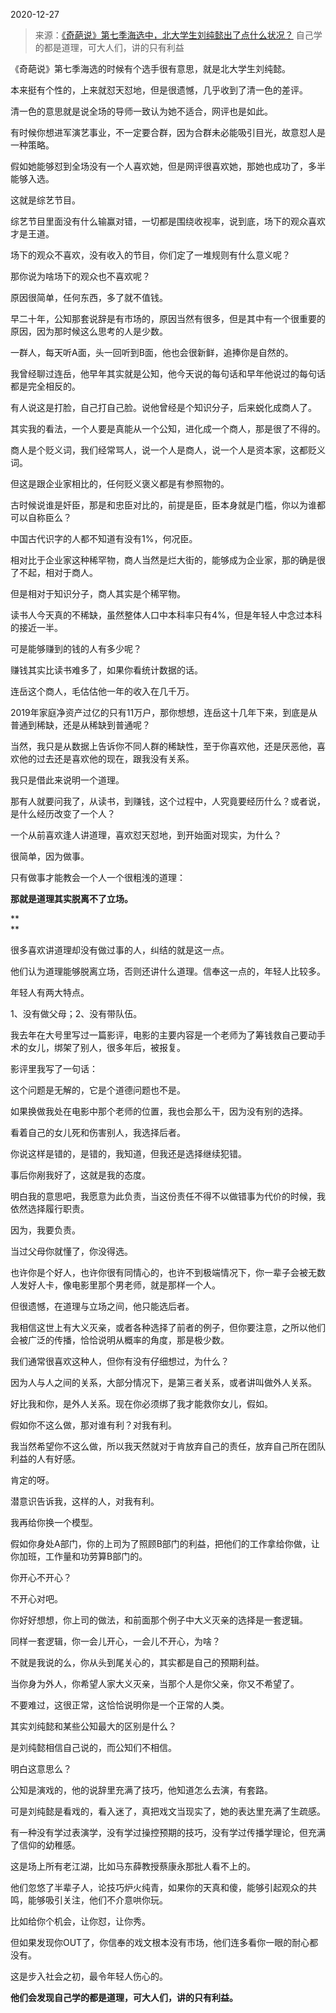 2020-12-27

> 来源：[《奇葩说》第七季海选中，北大学生刘纯懿出了点什么状况？](http://mp.weixin.qq.com/s?__biz=MzU3NDc5Nzc0NQ==&mid=2247498026&idx=1&sn=1222c5439b9cc31d24103372cac3f918&chksm=fd2e5bf4ca59d2e270ff1a69db4202f971bb1a750b499cf63b66653de618ba9894d7e42125f0&scene=27#wechat_redirect)
> 自己​学的都是道理，可大人们，讲的只有利益

《奇葩说》第七季海选的时候有个选手很有意思，就是北大学生刘纯懿。

  

本来挺有个性的，上来就怼天怼地，但是很遗憾，几乎收到了清一色的差评。  

  

清一色的意思就是说全场的导师一致认为她不适合，网评也是如此。  

  

有时候你想进军演艺事业，不一定要合群，因为合群未必能吸引目光，故意怼人是一种策略。  

  

假如她能够怼到全场没有一个人喜欢她，但是网评很喜欢她，那她也成功了，多半能够入选。

  

这就是综艺节目。

  

综艺节目里面没有什么输赢对错，一切都是围绕收视率，说到底，场下的观众喜欢才是王道。  

  

场下的观众不喜欢，没有收入的节目，你们定了一堆规则有什么意义呢？  

  

那你说为啥场下的观众也不喜欢呢？  

  

原因很简单，任何东西，多了就不值钱。

  

早二十年，公知那套说辞是有市场的，原因当然有很多，但是其中有一个很重要的原因，因为那时候这么思考的人是少数。  

  

一群人，每天听A面，头一回听到B面，他也会很新鲜，追捧你是自然的。  

  

我曾经聊过连岳，他早年其实就是公知，他今天说的每句话和早年他说过的每句话都是完全相反的。  

  

有人说这是打脸，自己打自己脸。说他曾经是个知识分子，后来蜕化成商人了。

  

其实我的看法，一个人要是真能从一个公知，进化成一个商人，那是很了不得的。

  

商人是个贬义词，我们经常骂人，说一个人是商人，说一个人是资本家，这都贬义词。

  

但这是跟企业家相比的，任何贬义褒义都是有参照物的。  

  

古时候说谁是奸臣，那是和忠臣对比的，前提是臣，臣本身就是门槛，你以为谁都可以自称臣么？  

  

中国古代识字的人都不知道有没有1%，何况臣。  

  

相对比于企业家这种稀罕物，商人当然是烂大街的，能够成为企业家，那的确是很了不起，相对于商人。  

  

但是相对于知识分子，商人其实是个稀罕物。  

  

读书人今天真的不稀缺，虽然整体人口中本科率只有4%，但是年轻人中念过本科的接近一半。  

  

可是能够赚到的钱的人有多少呢？

  

赚钱其实比读书难多了，如果你看统计数据的话。  

  

连岳这个商人，毛估估他一年的收入在几千万。  

  

2019年家庭净资产过亿的只有11万户，那你想想，连岳这十几年下来，到底是从普通到稀缺，还是从稀缺到普通呢？

  

当然，我只是从数据上告诉你不同人群的稀缺性，至于你喜欢他，还是厌恶他，喜欢他的过去还是喜欢他的现在，跟我没有关系。

  

我只是借此来说明一个道理。  

  

那有人就要问我了，从读书，到赚钱，这个过程中，人究竟要经历什么？或者说，是什么经历改变了一个人？  

  

一个从前喜欢逢人讲道理，喜欢怼天怼地，到开始面对现实，为什么？  

  

很简单，因为做事。

  

只有做事才能教会一个人一个很粗浅的道理：  

  

 **那就是道理其实脱离不了立场。**

 **  
**

很多喜欢讲道理却没有做过事的人，纠结的就是这一点。

  

他们认为道理能够脱离立场，否则还讲什么道理。信奉这一点的，年轻人比较多。

  

年轻人有两大特点。

  

1、没有做父母；2、没有带队伍。

  

我去年在大号里写过一篇影评，电影的主要内容是一个老师为了筹钱救自己要动手术的女儿，绑架了别人，很多年后，被报复。

  

影评里我写了一句话：

  

这个问题是无解的，它是个道德问题也不是。

  

如果换做我处在电影中那个老师的位置，我也会那么干，因为没有别的选择。

  

看着自己的女儿死和伤害别人，我选择后者。

  

你说这样是错的，是错的，我知道，但我还是选择继续犯错。

  

事后你剐我好了，这就是我的态度。

  

明白我的意思吧，我愿意为此负责，当这份责任不得不以做错事为代价的时候，我依然选择履行职责。

  

因为，我要负责。

  

当过父母你就懂了，你没得选。

  

也许你是个好人，也许你很有同情心的，也许不到极端情况下，你一辈子会被无数人发好人卡，像电影里那个男老师，就是那样一个人。

  

但很遗憾，在道理与立场之间，他只能选后者。

  

我相信这世上有大义灭亲，或者各种选择了前者的例子，但你要注意，之所以他们会被广泛的传播，恰恰说明从概率的角度，那是极少数。

  

我们通常很喜欢这种人，但你有没有仔细想过，为什么？

  

因为人与人之间的关系，大部分情况下，是第三者关系，或者讲叫做外人关系。

  

好比我和你，是外人关系。现在你必须绑了我才能救你女儿，假如。

  

假如你不这么做，那对谁有利？对我有利。

  

我当然希望你不这么做，所以我天然就对于肯放弃自己的责任，放弃自己所在团队利益的人有好感。

  

肯定的呀。

  

潜意识告诉我，这样的人，对我有利。

  

我再给你换一个模型。  

  

假如你身处A部门，你的上司为了照顾B部门的利益，把他们的工作拿给你做，让你加班，工作量和功劳算B部门的。

  

你开心不开心？

  

不开心对吧。

  

你好好想想，你上司的做法，和前面那个例子中大义灭亲的选择是一套逻辑。

  

同样一套逻辑，你一会儿开心，一会儿不开心，为啥？

  

不就是我说的么，你从头到尾关心的，其实都是自己的预期利益。

  

当你身为外人，你希望人家大义灭亲，当那个人是你父亲，你又不希望了。  

  

不要难过，这很正常，这恰恰说明你是一个正常的人类。

  

其实刘纯懿和某些公知最大的区别是什么？

  

是刘纯懿相信自己说的，而公知们不相信。

  

明白这意思么？  

  

公知是演戏的，他的说辞里充满了技巧，他知道怎么去演，有套路。

  

可是刘纯懿是看戏的，看入迷了，真把戏文当现实了，她的表达里充满了生疏感。

  

有一种没有学过表演学，没有学过操控预期的技巧，没有学过传播学理论，但充满了信仰的幼稚感。  

  

这是场上所有老江湖，比如马东薛教授蔡康永那批人看不上的。  

  

他们忽悠了半辈子人，论技巧炉火纯青，如果你的天真和傻，能够引起观众的共鸣，能够吸引关注，他们不介意哄你玩。  

  

比如给你个机会，让你怼，让你秀。  

  

但如果发现你OUT了，你信奉的戏文根本没有市场，他们连多看你一眼的耐心都没有。

  

这是步入社会之初，最令年轻人伤心的。  

  

 **他们会发现自己学的都是道理，可大人们，讲的只有利益。**

